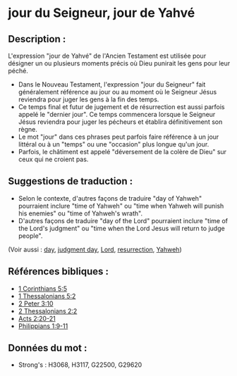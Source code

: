 # jour du Seigneur, jour de Yahvé

## Description :

L'expression "jour de Yahvé" de l'Ancien Testament est utilisée pour désigner un ou plusieurs moments précis où Dieu punirait les gens pour leur péché.

* Dans le Nouveau Testament, l'expression "jour du Seigneur" fait généralement référence au jour ou au moment où le Seigneur Jésus reviendra pour juger les gens à la fin des temps.
* Ce temps final et futur de jugement et de résurrection est aussi parfois appelé le "dernier jour". Ce temps commencera lorsque le Seigneur Jésus reviendra pour juger les pécheurs et établira définitivement son règne.
* Le mot "jour" dans ces phrases peut parfois faire référence à un jour littéral ou à un "temps" ou une "occasion" plus longue qu'un jour.
* Parfois, le châtiment est appelé "déversement de la colère de Dieu" sur ceux qui ne croient pas.

## Suggestions de traduction :

* Selon le contexte, d'autres façons de traduire "day of Yahweh" pourraient inclure "time of Yahweh" ou "time when Yahweh will punish his enemies" ou "time of Yahweh's wrath".
* D'autres façons de traduire "day of the Lord" pourraient inclure "time of the Lord's judgment" ou "time when the Lord Jesus will return to judge people".

(Voir aussi : [day](../other/biblicaltimeday.md), [judgment day](../kt/judgmentday.md), [Lord](../kt/lord.md), [resurrection](../kt/resurrection.md), [Yahweh](../kt/yahweh.md))

## Références bibliques :

* [1 Corinthians 5:5](rc://en/tn/help/1co/05/05)
* [1 Thessalonians 5:2](rc://en/tn/help/1th/05/02)
* [2 Peter 3:10](rc://en/tn/help/2pe/03/10)
* [2 Thessalonians 2:2](rc://en/tn/help/2th/02/02)
* [Acts 2:20-21](rc://en/tn/help/act/02/20)
* [Philippians 1:9-11](rc://en/tn/help/php/01/09)

## Données du mot :

* Strong's : H3068, H3117, G22500, G29620

